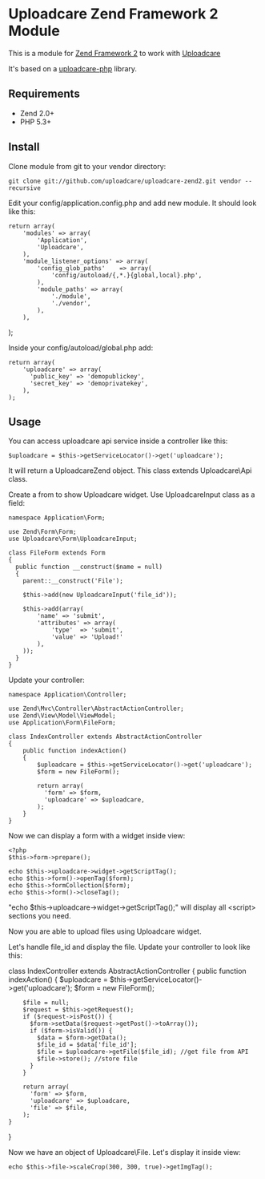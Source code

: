 # Uploadcare Zend Framework 2 Module

This is a module for [Zend Framework 2][5] to work with [Uploadcare][1]

It's based on a [uploadcare-php][4] library.

## Requirements

- Zend 2.0+
- PHP 5.3+

## Install

Clone module from git to your vendor directory:

    git clone git://github.com/uploadcare/uploadcare-zend2.git vendor --recursive
    
Edit your config/application.config.php and add new module. It should look like this:
    
    return array(
        'modules' => array(
            'Application',
            'Uploadcare',
        ),
        'module_listener_options' => array(
            'config_glob_paths'    => array(
                'config/autoload/{,*.}{global,local}.php',
            ),
            'module_paths' => array(
                './module',
                './vendor',
            ),
        ),  
);
    
Inside your config/autoload/global.php add:

    return array(
        'uploadcare' => array(
          'public_key' => 'demopublickey',
          'secret_key' => 'demoprivatekey',
        ),
    );

## Usage

You can access uploadcare api service inside a controller like this:

    $uploadcare = $this->getServiceLocator()->get('uploadcare');
    
It will return a UploadcareZend object. This class extends Uploadcare\Api class.

Create a from to show Uploadcare widget. Use UploadcareInput class as a field:

    namespace Application\Form;

    use Zend\Form\Form;
    use Uploadcare\Form\UploadcareInput;
    
    class FileForm extends Form
    {
      public function __construct($name = null)
      {
        parent::__construct('File');
    
        $this->add(new UploadcareInput('file_id'));
        
        $this->add(array(
            'name' => 'submit',
            'attributes' => array(
                'type'  => 'submit',
                'value' => 'Upload!'
            ),
        ));   
      } 
    }
 
 Update your controller:
 
    namespace Application\Controller;
    
    use Zend\Mvc\Controller\AbstractActionController;
    use Zend\View\Model\ViewModel;
    use Application\Form\FileForm; 
 
    class IndexController extends AbstractActionController
    {
        public function indexAction()
        {
            $uploadcare = $this->getServiceLocator()->get('uploadcare');
            $form = new FileForm();
            
            return array(
              'form' => $form,
              'uploadcare' => $uploadcare,
            );
        }
    }
    
Now we can display a form with a widget inside view:

    <?php
    $this->form->prepare();
    
    echo $this->uploadcare->widget->getScriptTag();
    echo $this->form()->openTag($form);
    echo $this->formCollection($form);
    echo $this->form()->closeTag();
    
    
"echo $this->uploadcare->widget->getScriptTag();" will display all &lt;script&gt; sections you need.

Now you are able to upload files using Uploadcare widget.

Let's handle file_id and display the file. Update your controller to look like this:

class IndexController extends AbstractActionController
{
    public function indexAction()
    {
        $uploadcare = $this->getServiceLocator()->get('uploadcare');
        $form = new FileForm();
        
        $file = null;
        $request = $this->getRequest();
        if ($request->isPost()) {
          $form->setData($request->getPost()->toArray());
          if ($form->isValid()) {
            $data = $form->getData();
            $file_id = $data['file_id'];
            $file = $uploadcare->getFile($file_id); //get file from API
            $file->store(); //store file
          }
        }
        
        return array(
          'form' => $form,
          'uploadcare' => $uploadcare,
          'file' => $file,
        );
    }
}

Now we have an object of Uploadcare\File. Let's display it inside view:

    echo $this->file->scaleCrop(300, 300, true)->getImgTag();
 
[1]: http://uploadcare.com/
[2]: https://uploadcare.com/documentation/reference/basic/cdn.html
[3]: https://github.com/uploadcare/uploadcare-wordpress/downloads
[4]: https://github.com/uploadcare/uploadcare-php
[5]: http://framework.zend.com/